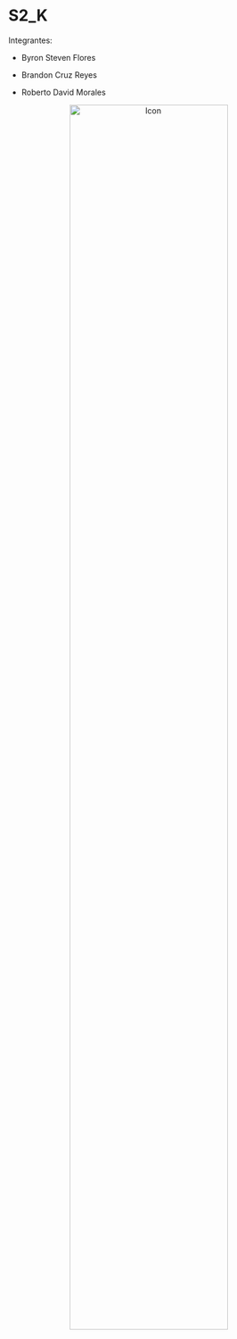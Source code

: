 # S2_K
Integrantes:
- Byron Steven Flores

- Brandon Cruz Reyes

- Roberto David Morales

<div align="center">
  <img src="https://github.com/Stevflg/S2_K/tree/master/app/src/main/res/drawable/s2_jetpack.png?raw=true" alt="Icon" width="75%" />
</div>